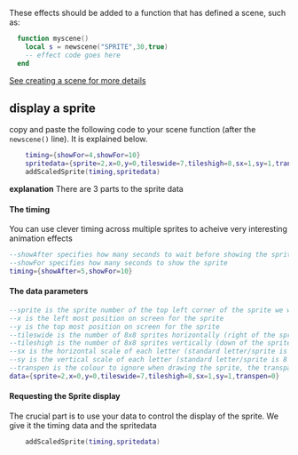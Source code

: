 
These effects should be added to a function that has defined a scene, such as:

```lua
  function myscene()
    local s = newscene("SPRITE",30,true) 
    -- effect code goes here
  end
```
[See creating a scene for more details](https://github.com/HurrayBanana/DemoSceneCK/blob/main/CreatingAScene.md)

## display a sprite

copy and paste the following code to your scene function (after the `newscene()` line). It is explained below.

```lua
	timing={showFor=4,showFor=10}
	spritedata={sprite=2,x=0,y=0,tileswide=7,tileshigh=8,sx=1,sy=1,transpen=0}
	addScaledSprite(timing,spritedata)
```

**explanation** There are 3 parts to the sprite data

#### The timing
You can use clever timing across multiple sprites to acheive very interesting animation effects
```lua
--showAfter specifies how many seconds to wait before showing the sprite
--showFor specifies how many seconds to show the sprite
timing={showAfter=5,showFor=10}
```
#### The data parameters
```lua
--sprite is the sprite number of the top left corner of the sprite we wish to display
--x is the left most position on screen for the sprite
--y is the top most position on screen for the sprite
--tileswide is the number of 8x8 sprites horizontally (right of the sprite number given) that make up a larger sprite (must be at least 1)
--tileshigh is the number of 8x8 sprites vertically (down of the sprite number given) that make up a larger sprite (must be at least 1)
--sx is the horizontal scale of each letter (standard letter/sprite is 8 pixels wide)
--sy is the vertical scale of each letter (standard letter/sprite is 8 pixels tall)
--transpen is the colour to ignore when drawing the sprite, the transparent colour
data={sprite=2,x=0,y=0,tileswide=7,tileshigh=8,sx=1,sy=1,transpen=0}
```

#### Requesting the Sprite display
The crucial part is to use your data to control the display of the sprite. We give it the timing data and the spritedata

```lua
	addScaledSprite(timing,spritedata)
```

